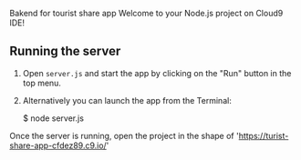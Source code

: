 
Bakend for tourist share app
Welcome to your Node.js project on Cloud9 IDE!

## Running the server

1) Open `server.js` and start the app by clicking on the "Run" button in the top menu.

2) Alternatively you can launch the app from the Terminal:

    $ node server.js

Once the server is running, open the project in the shape of 'https://turist-share-app-cfdez89.c9.io/'
